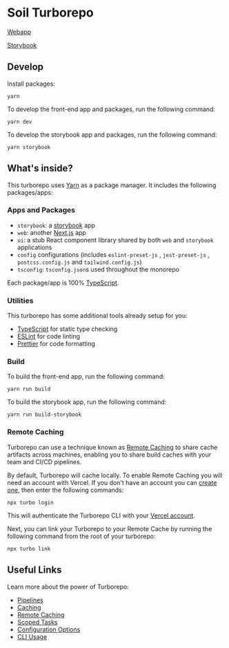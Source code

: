 # Soil Turborepo

[Webapp](https://soil-turborepo-webapp.vercel.app/)

[Storybook](https://soil-turborepo-storybook.vercel.app/)

## Develop

Install packages:

```
yarn
```

To develop the front-end app and packages, run the following command:

```
yarn dev
```

To develop the storybook app and packages, run the following command:

```
yarn storybook
```

## What's inside?

This turborepo uses [Yarn](https://classic.yarnpkg.com/lang/en/) as a package manager. It includes the following packages/apps:

### Apps and Packages

- `storybook`: a [storybook](https://storybook.js.org/) app
- `web`: another [Next.js](https://nextjs.org) app
- `ui`: a stub React component library shared by both `web` and `storybook` applications
- `config` configurations (includes `eslint-preset-js` , `jest-preset-js` , `postcss.config.js` and `tailwind.config.js`)
- `tsconfig`: `tsconfig.json`s used throughout the monorepo

Each package/app is 100% [TypeScript](https://www.typescriptlang.org/).

### Utilities

This turborepo has some additional tools already setup for you:

- [TypeScript](https://www.typescriptlang.org/) for static type checking
- [ESLint](https://eslint.org/) for code linting
- [Prettier](https://prettier.io) for code formatting

### Build

To build the front-end app, run the following command:

```
yarn run build
```

To build the storybook app, run the following command:

```
yarn run build-storybook
```

### Remote Caching

Turborepo can use a technique known as [Remote Caching](https://turborepo.org/docs/core-concepts/remote-caching) to share cache artifacts across machines, enabling you to share build caches with your team and CI/CD pipelines.

By default, Turborepo will cache locally. To enable Remote Caching you will need an account with Vercel. If you don't have an account you can [create one](https://vercel.com/signup), then enter the following commands:

```
npx turbo login
```

This will authenticate the Turborepo CLI with your [Vercel account](https://vercel.com/docs/concepts/personal-accounts/overview).

Next, you can link your Turborepo to your Remote Cache by running the following command from the root of your turborepo:

```
npx turbo link
```

## Useful Links

Learn more about the power of Turborepo:

- [Pipelines](https://turborepo.org/docs/core-concepts/pipelines)
- [Caching](https://turborepo.org/docs/core-concepts/caching)
- [Remote Caching](https://turborepo.org/docs/core-concepts/remote-caching)
- [Scoped Tasks](https://turborepo.org/docs/core-concepts/scopes)
- [Configuration Options](https://turborepo.org/docs/reference/configuration)
- [CLI Usage](https://turborepo.org/docs/reference/command-line-reference)
